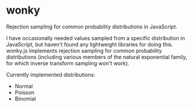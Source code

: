 # wonky
Rejection sampling for common probability distributions in JavaScript.

I have occasionally needed values sampled from a specific distribution in JavaScript, but haven't found any lightweight libraries for doing this. wonky.js implements rejection sampling for common probability distributions (including various members of the natural exponential family, for which inverse transform sampling won't work).

Currently implemented distributions:

- Normal
- Poisson
- Binomial
